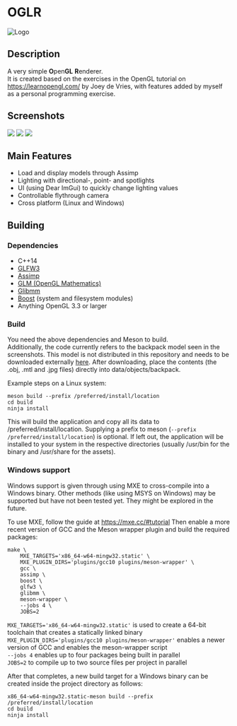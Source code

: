 # OGLR
![Logo](https://i.imgur.com/MUh2wcy.png)

## Description
A very simple **O**pen**GL** **R**enderer.  
It is created based on the exercises in the OpenGL tutorial on https://learnopengl.com/ by Joey de Vries, with features added by myself as a personal programming exercise.

## Screenshots
![](https://i.imgur.com/31DTq9h.png)
![](https://i.imgur.com/NmblFsf.png)
![](https://i.imgur.com/y0188GY.png)

## Main Features
* Load and display models through Assimp
* Lighting with directional-, point- and spotlights
* UI (using Dear ImGui) to quickly change lighting values
* Controllable flythrough camera
* Cross platform (Linux and Windows)

## Building

### Dependencies
* C++14
* [GLFW3](https://www.glfw.org/)
* [Assimp](https://www.assimp.org/)
* [GLM (OpenGL Mathematics)](https://glm.g-truc.net/)
* [Glibmm](https://developer.gnome.org/glibmm/stable/)
* [Boost](https://www.boost.org/) (system and filesystem modules)
* Anything OpenGL 3.3 or larger

### Build
You need the above dependencies and Meson to build.  
Additionally, the code currently refers to the backpack model seen in the screenshots. This model is not distributed in this repository and needs to be downloaded externally [here](https://learnopengl.com/data/models/backpack.zip). After downloading, place the contents (the .obj, .mtl and .jpg files) directly into data/objects/backpack.

Example steps on a Linux system:
```
meson build --prefix /preferred/install/location
cd build
ninja install
```

This will build the application and copy all its data to /preferred/install/location.
Supplying a prefix to meson (`--prefix /preferred/install/location`) is optional. If left out, the application will be installed to your system in the respective directories (usually /usr/bin for the binary and /usr/share for the assets).

### Windows support
Windows support is given through using MXE to cross-compile into a Windows binary.
Other methods (like using MSYS on Windows) may be supported but have not been tested yet. They might be explored in the future.

To use MXE, follow the guide at https://mxe.cc/#tutorial
Then enable a more recent version of GCC and the Meson wrapper plugin and build the required packages:

```
make \
    MXE_TARGETS='x86_64-w64-mingw32.static' \
    MXE_PLUGIN_DIRS='plugins/gcc10 plugins/meson-wrapper' \
    gcc \
    assimp \
    boost \
    glfw3 \
    glibmm \
    meson-wrapper \
    --jobs 4 \
    JOBS=2
```

`MXE_TARGETS='x86_64-w64-mingw32.static'` is used to create a 64-bit toolchain that creates a statically linked binary  
`MXE_PLUGIN_DIRS='plugins/gcc10 plugins/meson-wrapper'` enables a newer version of GCC and enables the meson-wrapper script  
`--jobs 4` enables up to four packages being built in parallel  
`JOBS=2` to compile up to two source files per project in parallel  

After that completes, a new build target for a Windows binary can be created inside the project directory as follows:
```
x86_64-w64-mingw32.static-meson build --prefix /preferred/install/location
cd build
ninja install
```
